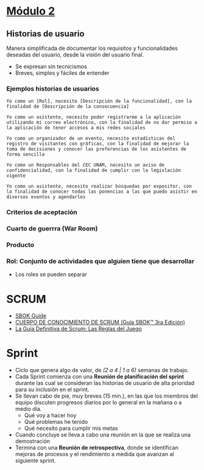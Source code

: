 # [Módulo 2](http://dcd.tic.unam.mx/cursosadistancia/course/view.php?id=54&section=2)

## Historias de usuario

Manera simplificada de documentar los requisitos y funcionalidades deseadas del usuario, desde la visión del usuario final.

* Se expresan sin tecnicismos
* Breves, simples y fáciles de entender

### Ejemplos historias de usuarios

````
Yo como un [Rol], necesito [Descripción de la funcionalidad], con la finalidad de [Descripción de la consecuencia]

Yo como un asistente, necesito poder registrarme a la aplicación utilizando mi correo electrónico, con la finalidad de no dar permiso a la aplicación de tener accesos a mis redes sociales

Yo como un organizador de un evento, necesito estadísticas del registro de visitantes con gráficas, con la finalidad de mejorar la toma de decisiones y conocer las preferencias de los asistentes de forma sencilla

Yo como un Responsables del CEC UNAM, necesito un aviso de confidencialidad, con la finalidad de cumplir con la legislación vigente

Yo como un asistente, necesito realizar búsquedas por expositor, con la finalidad de conocer todas las ponencias a las que puedo asistir en diversos eventos y agendarlos
````

### Criterios de aceptación
### Cuarto de guerrra (War Room)
### Producto
### Rol: Conjunto de actividades que alguien tiene que desarrollar
  - Los roles se pueden separar

# SCRUM

* [SBOK Guide](https://www.scrumstudy.com/sbokguide)
* [CUERPO DE CONOCIMIENTO DE SCRUM (Guía SBOK™ 3ra Edición)](https://www.scrumstudy.com/SBOK/SCRUMstudy-SBOK-Guide-3rd-edition-spanish.pdf)
* [La Guía Definitiva de Scrum: Las Reglas del Juego](https://www.scrumguides.org/docs/scrumguide/v2017/2017-Scrum-Guide-Spanish-European.pdf)

# Sprint 

* Ciclo que genera algo de valor, de *(2 a 4 | 1 a 6)* semanas de trabajo.
* Cada Sprint comienza con una **Reunión de planificación del sprint** durante las cual se consideran las historias de usuario de alta prioridad para su inclusión en el sprint.
* Se llevan cabo de pie, muy breves (15 min.), en las que los miembros del equipo discuten progresos diarios por lo general en la mañana o a medio día.
  - Qué voy a hacer hoy
  - Qué problemas he tenido
  - Qué necesito para cumplir mis metas
 * Cuando concluye se lleva a cabo una reunión en la que se realiza una demostración
 * Termina con una **Reunión de retrospectiva**, donde se identifican mejoras de procesos y el rendimiento a medida que avanzan al siguiente sprint.
